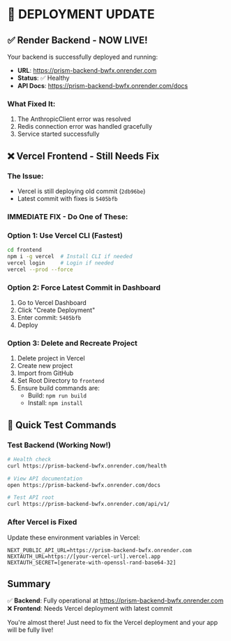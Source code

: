 # 🎉 DEPLOYMENT UPDATE

## ✅ Render Backend - NOW LIVE!

Your backend is successfully deployed and running:
- **URL**: https://prism-backend-bwfx.onrender.com
- **Status**: ✅ Healthy
- **API Docs**: https://prism-backend-bwfx.onrender.com/docs

### What Fixed It:
1. The AnthropicClient error was resolved
2. Redis connection error was handled gracefully
3. Service started successfully

## ❌ Vercel Frontend - Still Needs Fix

### The Issue:
- Vercel is still deploying old commit (`2db96be`)
- Latest commit with fixes is `5405bfb`

### IMMEDIATE FIX - Do One of These:

### Option 1: Use Vercel CLI (Fastest)
```bash
cd frontend
npm i -g vercel  # Install CLI if needed
vercel login     # Login if needed
vercel --prod --force
```

### Option 2: Force Latest Commit in Dashboard
1. Go to Vercel Dashboard
2. Click "Create Deployment"
3. Enter commit: `5405bfb`
4. Deploy

### Option 3: Delete and Recreate Project
1. Delete project in Vercel
2. Create new project
3. Import from GitHub
4. Set Root Directory to `frontend`
5. Ensure build commands are:
   - Build: `npm run build`
   - Install: `npm install`

## 🚀 Quick Test Commands

### Test Backend (Working Now!)
```bash
# Health check
curl https://prism-backend-bwfx.onrender.com/health

# View API documentation
open https://prism-backend-bwfx.onrender.com/docs

# Test API root
curl https://prism-backend-bwfx.onrender.com/api/v1/
```

### After Vercel is Fixed
Update these environment variables in Vercel:
```
NEXT_PUBLIC_API_URL=https://prism-backend-bwfx.onrender.com
NEXTAUTH_URL=https://[your-vercel-url].vercel.app
NEXTAUTH_SECRET=[generate-with-openssl-rand-base64-32]
```

## Summary

✅ **Backend**: Fully operational at https://prism-backend-bwfx.onrender.com
❌ **Frontend**: Needs Vercel deployment with latest commit

You're almost there! Just need to fix the Vercel deployment and your app will be fully live!